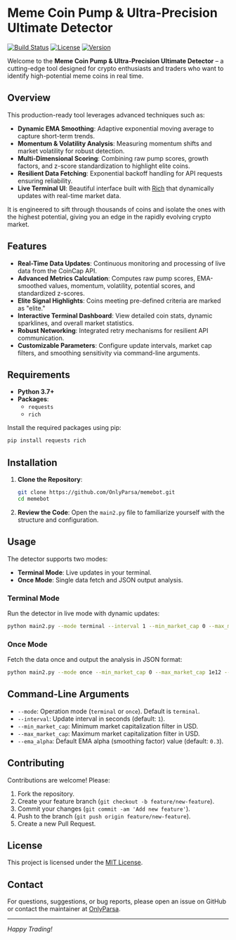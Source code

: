 # Meme Coin Pump & Ultra-Precision Ultimate Detector

[![Build Status](https://img.shields.io/badge/build-passing-brightgreen)](https://github.com/OnlyParsa/memebot)
[![License](https://img.shields.io/badge/license-MIT-blue)](LICENSE)
[![Version](https://img.shields.io/badge/version-1.0.0-blueviolet)](https://github.com/OnlyParsa/memebot/releases)

Welcome to the **Meme Coin Pump & Ultra-Precision Ultimate Detector** – a cutting-edge tool designed for crypto enthusiasts and traders who want to identify high-potential meme coins in real time.

## Overview

This production-ready tool leverages advanced techniques such as:
- **Dynamic EMA Smoothing**: Adaptive exponential moving average to capture short-term trends.
- **Momentum & Volatility Analysis**: Measuring momentum shifts and market volatility for robust detection.
- **Multi-Dimensional Scoring**: Combining raw pump scores, growth factors, and z-score standardization to highlight elite coins.
- **Resilient Data Fetching**: Exponential backoff handling for API requests ensuring reliability.
- **Live Terminal UI**: Beautiful interface built with [Rich](https://github.com/willmcgugan/rich) that dynamically updates with real-time market data.

It is engineered to sift through thousands of coins and isolate the ones with the highest potential, giving you an edge in the rapidly evolving crypto market.

## Features

- **Real-Time Data Updates**: Continuous monitoring and processing of live data from the CoinCap API.
- **Advanced Metrics Calculation**: Computes raw pump scores, EMA-smoothed values, momentum, volatility, potential scores, and standardized z-scores.
- **Elite Signal Highlights**: Coins meeting pre-defined criteria are marked as "elite."
- **Interactive Terminal Dashboard**: View detailed coin stats, dynamic sparklines, and overall market statistics.
- **Robust Networking**: Integrated retry mechanisms for resilient API communication.
- **Customizable Parameters**: Configure update intervals, market cap filters, and smoothing sensitivity via command-line arguments.

## Requirements

- **Python 3.7+**
- **Packages**:
  - `requests`
  - `rich`
  
Install the required packages using pip:

```bash
pip install requests rich
```

## Installation

1. **Clone the Repository**:
   ```bash
   git clone https://github.com/OnlyParsa/memebot.git
   cd memebot
   ```
2. **Review the Code**: Open the `main2.py` file to familiarize yourself with the structure and configuration.

## Usage

The detector supports two modes:
- **Terminal Mode**: Live updates in your terminal.
- **Once Mode**: Single data fetch and JSON output analysis.

### Terminal Mode

Run the detector in live mode with dynamic updates:

```bash
python main2.py --mode terminal --interval 1 --min_market_cap 0 --max_market_cap 1e12 --ema_alpha 0.3
```

### Once Mode

Fetch the data once and output the analysis in JSON format:

```bash
python main2.py --mode once --min_market_cap 0 --max_market_cap 1e12 --ema_alpha 0.3
```

## Command-Line Arguments

- `--mode`: Operation mode (`terminal` or `once`). Default is `terminal`.
- `--interval`: Update interval in seconds (default: `1`).
- `--min_market_cap`: Minimum market capitalization filter in USD.
- `--max_market_cap`: Maximum market capitalization filter in USD.
- `--ema_alpha`: Default EMA alpha (smoothing factor) value (default: `0.3`).

## Contributing

Contributions are welcome! Please:
1. Fork the repository.
2. Create your feature branch (`git checkout -b feature/new-feature`).
3. Commit your changes (`git commit -am 'Add new feature'`).
4. Push to the branch (`git push origin feature/new-feature`).
5. Create a new Pull Request.

## License

This project is licensed under the [MIT License](LICENSE).

## Contact

For questions, suggestions, or bug reports, please open an issue on GitHub or contact the maintainer at [OnlyParsa](https://github.com/OnlyParsa).

---

*Happy Trading!*
